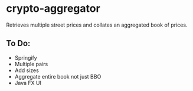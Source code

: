 # crypto-aggregator

Retrieves multiple street prices and collates an aggregated book of prices.

## To Do:
- Springify
- Multiple pairs
- Add sizes
- Aggregate entire book not just BBO
- Java FX UI
